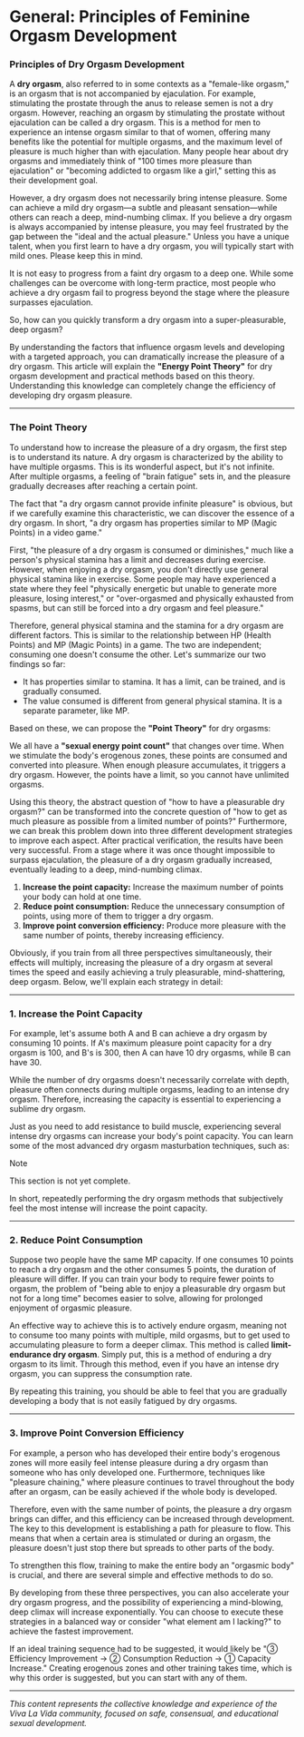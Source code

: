 # General: Principles of Feminine Orgasm Development

### Principles of Dry Orgasm Development



A **dry orgasm**, also referred to in some contexts as a "female-like orgasm," is an orgasm that is not accompanied by ejaculation. For example, stimulating the prostate through the anus to release semen is not a dry orgasm. However, reaching an orgasm by stimulating the prostate without ejaculation can be called a dry orgasm. This is a method for men to experience an intense orgasm similar to that of women, offering many benefits like the potential for multiple orgasms, and the maximum level of pleasure is much higher than with ejaculation. Many people hear about dry orgasms and immediately think of "100 times more pleasure than ejaculation" or "becoming addicted to orgasm like a girl," setting this as their development goal.

However, a dry orgasm does not necessarily bring intense pleasure. Some can achieve a mild dry orgasm—a subtle and pleasant sensation—while others can reach a deep, mind-numbing climax. If you believe a dry orgasm is always accompanied by intense pleasure, you may feel frustrated by the gap between the "ideal and the actual pleasure." Unless you have a unique talent, when you first learn to have a dry orgasm, you will typically start with mild ones. Please keep this in mind.

It is not easy to progress from a faint dry orgasm to a deep one. While some challenges can be overcome with long-term practice, most people who achieve a dry orgasm fail to progress beyond the stage where the pleasure surpasses ejaculation.

So, how can you quickly transform a dry orgasm into a super-pleasurable, deep orgasm?

By understanding the factors that influence orgasm levels and developing with a targeted approach, you can dramatically increase the pleasure of a dry orgasm. This article will explain the **"Energy Point Theory"** for dry orgasm development and practical methods based on this theory. Understanding this knowledge can completely change the efficiency of developing dry orgasm pleasure.

------



### The Point Theory



To understand how to increase the pleasure of a dry orgasm, the first step is to understand its nature. A dry orgasm is characterized by the ability to have multiple orgasms. This is its wonderful aspect, but it's not infinite. After multiple orgasms, a feeling of "brain fatigue" sets in, and the pleasure gradually decreases after reaching a certain point.

The fact that "a dry orgasm cannot provide infinite pleasure" is obvious, but if we carefully examine this characteristic, we can discover the essence of a dry orgasm. In short, "a dry orgasm has properties similar to MP (Magic Points) in a video game."

First, "the pleasure of a dry orgasm is consumed or diminishes," much like a person's physical stamina has a limit and decreases during exercise. However, when enjoying a dry orgasm, you don't directly use general physical stamina like in exercise. Some people may have experienced a state where they feel "physically energetic but unable to generate more pleasure, losing interest," or "over-orgasmed and physically exhausted from spasms, but can still be forced into a dry orgasm and feel pleasure."

Therefore, general physical stamina and the stamina for a dry orgasm are different factors. This is similar to the relationship between HP (Health Points) and MP (Magic Points) in a game. The two are independent; consuming one doesn't consume the other. Let's summarize our two findings so far:

- It has properties similar to stamina. It has a limit, can be trained, and is gradually consumed.
- The value consumed is different from general physical stamina. It is a separate parameter, like MP.

Based on these, we can propose the **"Point Theory"** for dry orgasms:

We all have a **"sexual energy point count"** that changes over time. When we stimulate the body's erogenous zones, these points are consumed and converted into pleasure. When enough pleasure accumulates, it triggers a dry orgasm. However, the points have a limit, so you cannot have unlimited orgasms.

Using this theory, the abstract question of "how to have a pleasurable dry orgasm?" can be transformed into the concrete question of "how to get as much pleasure as possible from a limited number of points?" Furthermore, we can break this problem down into three different development strategies to improve each aspect. After practical verification, the results have been very successful. From a stage where it was once thought impossible to surpass ejaculation, the pleasure of a dry orgasm gradually increased, eventually leading to a deep, mind-numbing climax.

1. **Increase the point capacity:** Increase the maximum number of points your body can hold at one time.
2. **Reduce point consumption:** Reduce the unnecessary consumption of points, using more of them to trigger a dry orgasm.
3. **Improve point conversion efficiency:** Produce more pleasure with the same number of points, thereby increasing efficiency.

Obviously, if you train from all three perspectives simultaneously, their effects will multiply, increasing the pleasure of a dry orgasm at several times the speed and easily achieving a truly pleasurable, mind-shattering, deep orgasm. Below, we'll explain each strategy in detail:

------



### 1. Increase the Point Capacity



For example, let's assume both A and B can achieve a dry orgasm by consuming 10 points. If A's maximum pleasure point capacity for a dry orgasm is 100, and B's is 300, then A can have 10 dry orgasms, while B can have 30.

While the number of dry orgasms doesn't necessarily correlate with depth, pleasure often connects during multiple orgasms, leading to an intense dry orgasm. Therefore, increasing the capacity is essential to experiencing a sublime dry orgasm.

Just as you need to add resistance to build muscle, experiencing several intense dry orgasms can increase your body's point capacity. You can learn some of the most advanced dry orgasm masturbation techniques, such as:

Note

This section is not yet complete.

In short, repeatedly performing the dry orgasm methods that subjectively feel the most intense will increase the point capacity.

------



### 2. Reduce Point Consumption



Suppose two people have the same MP capacity. If one consumes 10 points to reach a dry orgasm and the other consumes 5 points, the duration of pleasure will differ. If you can train your body to require fewer points to orgasm, the problem of "being able to enjoy a pleasurable dry orgasm but not for a long time" becomes easier to solve, allowing for prolonged enjoyment of orgasmic pleasure.

An effective way to achieve this is to actively endure orgasm, meaning not to consume too many points with multiple, mild orgasms, but to get used to accumulating pleasure to form a deeper climax. This method is called **limit-endurance dry orgasm**. Simply put, this is a method of enduring a dry orgasm to its limit. Through this method, even if you have an intense dry orgasm, you can suppress the consumption rate.

By repeating this training, you should be able to feel that you are gradually developing a body that is not easily fatigued by dry orgasms.

------



### 3. Improve Point Conversion Efficiency



For example, a person who has developed their entire body's erogenous zones will more easily feel intense pleasure during a dry orgasm than someone who has only developed one. Furthermore, techniques like "pleasure chaining," where pleasure continues to travel throughout the body after an orgasm, can be easily achieved if the whole body is developed.

Therefore, even with the same number of points, the pleasure a dry orgasm brings can differ, and this efficiency can be increased through development. The key to this development is establishing a path for pleasure to flow. This means that when a certain area is stimulated or during an orgasm, the pleasure doesn't just stop there but spreads to other parts of the body.

To strengthen this flow, training to make the entire body an "orgasmic body" is crucial, and there are several simple and effective methods to do so.

By developing from these three perspectives, you can also accelerate your dry orgasm progress, and the possibility of experiencing a mind-blowing, deep climax will increase exponentially. You can choose to execute these strategies in a balanced way or consider "what element am I lacking?" to achieve the fastest improvement.

If an ideal training sequence had to be suggested, it would likely be "③ Efficiency Improvement → ② Consumption Reduction → ① Capacity Increase." Creating erogenous zones and other training takes time, which is why this order is suggested, but you can start with any of them.

---

*This content represents the collective knowledge and experience of the Viva La Vida community, focused on safe, consensual, and educational sexual development.*